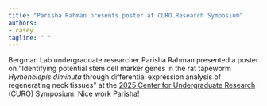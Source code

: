 ```yaml
---
title: "Parisha Rahman presents poster at CURO Research Symposium"
authors:
- casey
tagline: " "
---
```

Bergman Lab undergraduate researcher Parisha Rahman presented a poster on "Identifying potential stem cell marker genes in the rat tapeworm <em>Hymenolepis diminuta</em> through differential expression analysis of regenerating neck tissues" at the [2025 Center for Undergraduate Research (CURO) Symposium](https://curo.uga.edu/symposium/about-the-symposium/). Nice work Parisha!